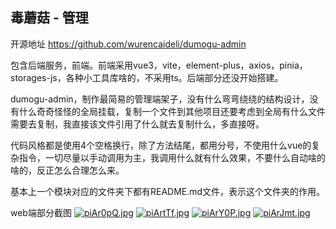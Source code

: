 ## 毒蘑菇 - 管理

开源地址 https://github.com/wurencaideli/dumogu-admin

包含后端服务，前端。前端采用vue3，vite，element-plus，axios，pinia，storages-js，各种小工具库啥的，不采用ts。后端部分还没开始搭建。

dumogu-admin，制作最简易的管理端架子，没有什么弯弯绕绕的结构设计，没有什么奇奇怪怪的全局挂载，复制一个文件到其他项目还要考虑到全局有什么文件需要去复制，我直接该文件引用了什么就去复制什么，多直接呀。

代码风格都是使用4个空格换行，除了方法结尾，都用分号，不使用什么vue的复杂指令，一切尽量以手动调用为主，我调用什么就有什么效果，不要什么自动啥的啥的，反正怎么合理怎么来。

基本上一个模块对应的文件夹下都有README.md文件，表示这个文件夹的作用。

web端部分截图
[![piAr0pQ.jpg](https://z1.ax1x.com/2023/10/23/piAr0pQ.jpg)](https://imgse.com/i/piAr0pQ)
[![piArtTf.jpg](https://z1.ax1x.com/2023/10/23/piArtTf.jpg)](https://imgse.com/i/piArtTf)
[![piArY0P.jpg](https://z1.ax1x.com/2023/10/23/piArY0P.jpg)](https://imgse.com/i/piArY0P)
[![piArJmt.jpg](https://z1.ax1x.com/2023/10/23/piArJmt.jpg)](https://imgse.com/i/piArJmt)